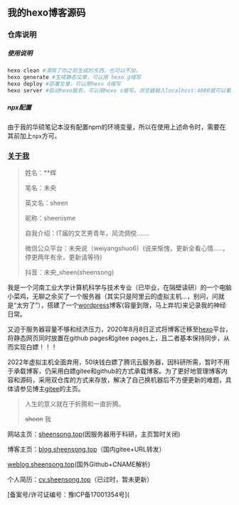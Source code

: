 ## 我的hexo博客源码

### 仓库说明

##### 使用说明

```bash
hexo clean #清除了你之前生成的东西，也可以不加。
hexo generate #生成静态文章，可以用 hexo g缩写
hexo deploy #部署文章，可以用hexo d缩写
hexo server #启动hexo服务，可以用hexo s缩写。浏览器输入localhost:4000就可以看到你生成的博客
```

##### npx配置

由于我的华硕笔记本没有配置npm的环境变量，所以在使用上述命令时，需要在其前加上`npx`方可。





### [关于我](https://sheenisme.gitee.io/关于我/)

> 姓名：**辉
>
> 笔名：未央
>
> 英文名：sheen
>
> 昵称：sheenisme
>
> 自我介绍：IT届的文艺男青年，风流倜傥.......
>
> 微信公众平台：未央说（weiyangshuo6）(说来惭愧，更新全看心情.....，停更两年有余，更新请等待)
>
> 抖音：未央_sheen(sheensong)

我是一个河南工业大学计算机科学与技术专业（已毕业，在隔壁读研）的一个电脑小菜鸡，无聊之余买了一个服务器（其实只是阿里云的虚拟主机...，别问，问就是“太穷了”），搭建了一个[wordpress](http://www.sheensong.top/wordpress)博客(容量到限，马上弃坑)来记录我的神经日常。

又迫于服务器容量不够和经济压力，2020年8月8日正式将博客迁移至[hexo](https://hexo.io/zh-cn/index.html)平台，将静态网页同时放置在github pages和gitee pages上，且二者基本保持同步，从而实现白嫖！！！

2022年虚拟主机全面弃用，50块钱白嫖了腾讯云服务器，因科研所需，暂时不用于承载博客，仍采用白嫖gitee和github的方式承载博客。为了更好地管理博客内容和源码，采用双仓库的方式来存放，解决了自己换机器后不方便更新的难题，具体请参见博主[gitee](https://gitee.com/sheenisme)的主页。



> 人生的意义就在于折腾和一直折腾。
>
> ~~sheen~~   我

网站主页：[sheensong.top](http://www.sheensong.top/)(因服务器用于科研，主页暂时关闭)

博客主页：[blog.sheensong.top](http://blog.sheensong.top)（国内gitee+URL转发）

[weblog.sheensong.top](http://weblog.sheensong.top)(国外Github+CNAME解析)

个人简历：[cv.sheensong.top](http://cv.sheensong.top)（已过时，暂未更新）

[备案号/许可证编号：豫ICP备17001354号](